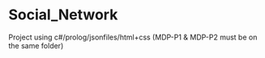 # Social_Network
Project using c#/prolog/jsonfiles/html+css
(MDP-P1 & MDP-P2 must be on the same folder)
